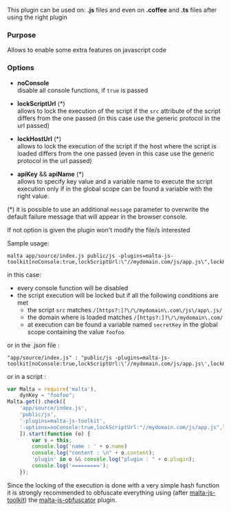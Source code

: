 This plugin can be used on: **.js** files and even on **.coffee** and **.ts** files after using the right plugin

### Purpose  
Allows to enable some extra features on javascript code

### Options  

- __noConsole__    
disable all console functions, if `true` is passed  

- __lockScriptUrl__ (*)  
allows to lock the execution of the script if the `src` attribute of the script differs from the one passed (in this case use the generic protocol in the url passed)  

- __lockHostUrl__ (*)  
allows to lock the execution of the script if the host where the script is loaded differs from the one passed (even in this case use the generic protocol in the url passed)  

- __apiKey__ && __apiName__ (*)  
allows to specify key value and a variable name to execute the script execution only if in the global scope can be found a variable with the right value.

(*) it is possible to use an additional `message` parameter to overwrite the default failure message that will appear in the browser console.  

If not option is given the plugin won't modify the file/s interested

Sample usage:  
```
malta app/source/index.js public/js -plugins=malta-js-toolkit[noConsole:true,lockScriptUrl:\"//mydomain.com/js/app.js\",lockHostUrl:\"//mydomain.com\",apiName:\"secretKey\",apiKey:\"foofoo\"]
```
in this case:  
- every console function will be disabled  
- the script execution will be locked but if all the following conditions are met  
	- the script `src` matches `/[https?:]?\/\/mydomain\.com\/js\/app\.js/`  
	- the domain where is loaded matches `/[https?:]?\/\/mydomain\.com/`
    - at execution can be found a variable named `secretKey` in the global scope containing the value `foofoo`

or in the .json file :
```
"app/source/index.js" : "public/js -plugins=malta-js-toolkit[noConsole:true,lockScriptUrl:\'//mydomain.com/js/app.js\',lockHostUrl:\'//mydomain.com\',apiName:\'secretKey\',apiKey:\'foofoo\']"
```
or in a script : 
``` js
var Malta = require('malta'),
    dynKey = "foofoo";
Malta.get().check([
    'app/source/index.js',
    'public/js',
    '-plugins=malta-js-toolkit',
    '-options=noConsole:true,lockScriptUrl:"//mydomain.com/js/app.js",lockHostUrl:"//mydomain.com",apiName:"secretKey",apiKey:"' + dynKey + '"'
    ]).start(function (o) {
        var s = this;
        console.log('name : ' + o.name)
        console.log("content : \n" + o.content);
        'plugin' in o && console.log("plugin : " + o.plugin);
        console.log('=========');
    });
```
Since the locking of the execution is done with a very simple hash function it is strongly recommended to obfuscate everything using (after [malta-js-toolkit][0]) the [malta-js-obfuscator][1] plugin.


[0]: https://www.npmjs.com/package/malta-js-toolkit
[1]: https://www.npmjs.com/package/malta-js-obfuscator
